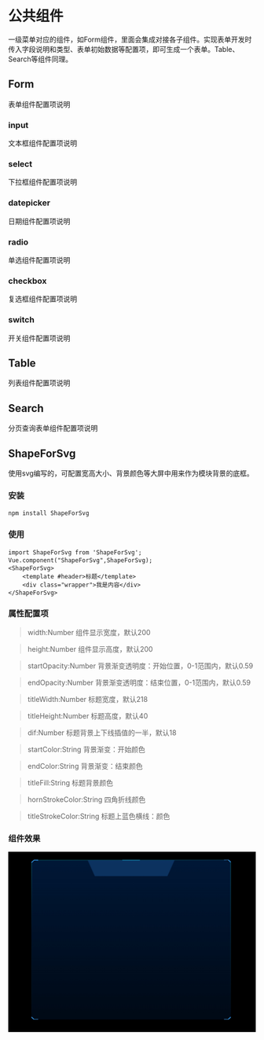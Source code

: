 # 公共组件

一级菜单对应的组件，如Form组件，里面会集成对接各子组件。实现表单开发时传入字段说明和类型、表单初始数据等配置项，即可生成一个表单。Table、Search等组件同理。

## Form

表单组件配置项说明
### input
文本框组件配置项说明
### select
下拉框组件配置项说明
### datepicker
日期组件配置项说明
### radio
单选组件配置项说明
### checkbox
复选框组件配置项说明
### switch
开关组件配置项说明

## Table

列表组件配置项说明

## Search

分页查询表单组件配置项说明

## ShapeForSvg
使用svg编写的，可配置宽高大小、背景颜色等大屏中用来作为模块背景的底框。

### 安装
```
npm install ShapeForSvg
```

### 使用
```
import ShapeForSvg from 'ShapeForSvg';
Vue.component("ShapeForSvg",ShapeForSvg);
<ShapeForSvg>
	<template #header>标题</template>
	<div class="wrapper">我是内容</div>
</ShapeForSvg>
```

### 属性配置项


> width:Number
组件显示宽度，默认200

> height:Number
组件显示高度，默认200

> startOpacity:Number
背景渐变透明度：开始位置，0-1范围内，默认0.59

> endOpacity:Number
背景渐变透明度：结束位置，0-1范围内，默认0.59

> titleWidth:Number
标题宽度，默认218

> titleHeight:Number
标题高度，默认40

> dif:Number
标题背景上下线插值的一半，默认18

> startColor:String
背景渐变：开始颜色

> endColor:String
背景渐变：结束颜色

> titleFill:String
标题背景颜色

> hornStrokeColor:String
四角折线颜色

> titleStrokeColor:String
标题上蓝色横线：颜色

### 组件效果
![Image](https://raw.githubusercontent.com/cauliflowerLi/shapeForSvg/master/src/assets/img.png)
